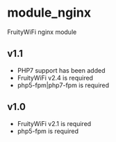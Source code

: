 module_nginx
==============

FruityWiFi nginx module


v1.1
---------------------------------
- PHP7 support has been added
- FruityWiFi v2.4 is required
- php5-fpm|php7-fpm is required


v1.0
---------------------------------
- FruityWiFi v2.1 is required
- php5-fpm is required
